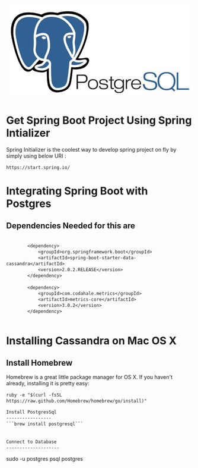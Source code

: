 
![GitHub Logo](/images/postgres/spring_boot_postgres.jpeg)

Get Spring Boot Project Using Spring Intializer 
===============================================
Spring Initializer is the coolest way to develop spring project on fly by simply using below URI :

```
https://start.spring.io/
```

Integrating Spring Boot with Postgres
======================================

Dependencies Needed for this are 
--------------------------------

```
        
        <dependency>
            <groupId>org.springframework.boot</groupId>
            <artifactId>spring-boot-starter-data-cassandra</artifactId>
            <version>2.0.2.RELEASE</version>
        </dependency>

        <dependency>
            <groupId>com.codahale.metrics</groupId>
            <artifactId>metrics-core</artifactId>
            <version>3.0.2</version>
        </dependency>
        
 ```       


Installing Cassandra on Mac OS X
================================


Install Homebrew 
----------------
Homebrew is a great little package manager for OS X. If you haven't already, installing it is pretty easy:
```
ruby -e "$(curl -fsSL https://raw.github.com/Homebrew/homebrew/go/install)"
```


```
Install PostgresSql
-----------------
```brew install postgresql```


Connect to Database
--------------------

``` 
sudo -u postgres psql postgres

```





